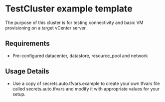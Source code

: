 # TestCluster example template

The purpose of this cluster is for testing connectivity and basic VM
provisioning on a target vCenter server.  

## Requirements

* Pre-configured datacenter, datastore, resource_pool and network

## Usage Details

* Use a copy of secrets.auto.tfvars.example to create your own tfvars file called secrets.auto.tfvars and modify it with appropriate values for your setup.
